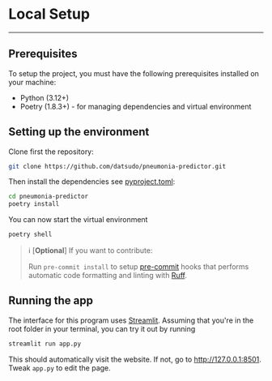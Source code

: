 # Local Setup

---

## Prerequisites

To setup the project, you must have the following prerequisites installed on your machine:

- Python (3.12+)
- Poetry (1.8.3+) - for managing dependencies and virtual environment

## Setting up the environment

Clone first the repository:

```bash
git clone https://github.com/datsudo/pneumonia-predictor.git
```

Then install the dependencies see [pyproject.toml](../../pyproject.toml):

```bash
cd pneumonia-predictor
poetry install
```

You can now start the virtual environment
```bash
poetry shell
```

> ℹ️ [**Optional**] If you want to contribute:
>
> Run `pre-commit install` to setup [pre-commit](https://pre-commit.com/) hooks
> that performs automatic code formatting and linting with [Ruff](https://docs.astral.sh/ruff/).

## Running the app

The interface for this program uses [Streamlit](https://streamlit.io/). Assuming that you're
in the root folder in your terminal, you can try it out by running

```bash
streamlit run app.py
```

This should automatically visit the website. If not, go to <http://127.0.0.1:8501>. Tweak `app.py` to edit the page.
